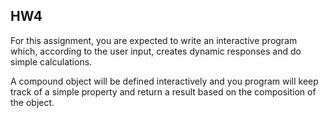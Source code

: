 ## HW4

For this assignment, you are expected to write an interactive program which, according to the user input, creates
dynamic responses and do simple calculations.

A compound object will be defined interactively and you program will keep track of a simple property and return a
result based on the composition of the object.
